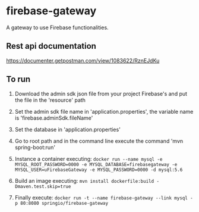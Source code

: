 # firebase-gateway
A gateway to use Firebase functionalities.

## Rest api documentation

https://documenter.getpostman.com/view/1083622/RznEJdKu

## To run

1. Download the admin sdk json file from your project Firebase's
 and put the file in the 'resource' path

2. Set the admin sdk file name in 'application.properties', the variable name is 'firebase.adminSdk.fileName'

3. Set the database in 'application.properties'

4. Go to root path and in the command line execute the command 'mvn spring-boot:run'

5. Instance a container executing:
`docker run --name mysql -e MYSQL_ROOT_PASSWORD=0000 -e MYSQL_DATABASE=firebasegateway -e MYSQL_USER=uFirebaseGateway -e MYSQL_PASSWORD=0000 -d mysql:5.6`

6. Build an image executing:
`mvn install dockerfile:build -Dmaven.test.skip=true`

7. Finally execute:
`docker run -t --name firebase-gateway --link mysql -p 80:8080 springio/firebase-gateway`